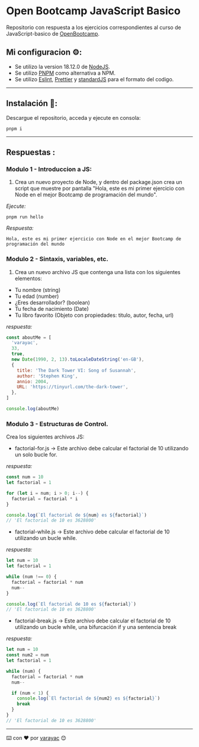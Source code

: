 # Open Bootcamp JavaScript Basico

Repositorio con respuesta a los ejercicios correspondientes al curso de JavaScript-basico de [OpenBootcamp](https://open-bootcamp.com).

## Mi configuracion ⚙️:

- Se utilizo la version 18.12.0 de [NodeJS](https://nodejs.org/en/).
- Se utilizo [PNPM](https://pnpm.io/) como alternativa a NPM.
- Se utilizo [Eslint](https://eslint.org/), [Prettier](https://prettier.io/) y [standardJS](https://standardjs.com/) para el formato del codigo.

---

## Instalación 🚀:

Descargue el repositorio, acceda y ejecute en consola:

```
pnpm i
```

---

## Respuestas :

### Modulo 1 - Introduccion a JS:

1. Crea un nuevo proyecto de Node, y dentro del package.json crea un script que muestre por pantalla "Hola, este es mi primer ejercicio con Node en el mejor Bootcamp de programación del mundo".

_Ejecute:_

```
pnpm run hello
```

_Respuesta:_

```
Hola, este es mi primer ejercicio con Node en el mejor Bootcamp de programación del mundo
```

### Modulo 2 - Sintaxis, variables, etc.

1. Crea un nuevo archivo JS que contenga una lista con los siguientes elementos:

- Tu nombre (string)
- Tu edad (number)
- ¿Eres desarrollador? (boolean)
- Tu fecha de nacimiento (Date)
- Tu libro favorito (Objeto con propiedades: titulo, autor, fecha, url)

_respuesta:_

```javascript
const aboutMe = [
  'varayac',
  33,
  true,
  new Date(1990, 2, 13).toLocaleDateString('en-GB'),
  {
    title: 'The Dark Tower VI: Song of Susannah',
    author: 'Stephen King',
    annio: 2004,
    URL: 'https://tinyurl.com/the-dark-tower',
  },
]

console.log(aboutMe)
```

### Modulo 3 - Estructuras de Control.

Crea los siguientes archivos JS:

- factorial-for.js -> Este archivo debe calcular el factorial de 10 utilizando un solo bucle for.

_respuesta:_

```javascript
const num = 10
let factorial = 1

for (let i = num; i > 0; i--) {
  factorial = factorial * i
}

console.log(`El factorial de ${num} es ${factorial}`)
// 'El factorial de 10 es 3628800'
```

- factorial-while.js -> Este archivo debe calcular el factorial de 10 utilizando un bucle while.

_respuesta:_

```javascript
let num = 10
let factorial = 1

while (num !== 0) {
  factorial = factorial * num
  num--
}

console.log(`El factorial de 10 es ${factorial}`)
// 'El factorial de 10 es 3628800'
```

- factorial-break.js -> Este archivo debe calcular el factorial de 10 utilizando un bucle while, una bifurcación if y una sentencia break

_respuesta:_

```javascript
let num = 10
const num2 = num
let factorial = 1

while (num) {
  factorial = factorial * num
  num--

  if (num < 1) {
    console.log(`El factorial de ${num2} es ${factorial}`)
    break
  }
}
// 'El factorial de 10 es 3628800'
```

---

⌨️ con ❤️ por [varayac](https://github.com/varayac) 😊
